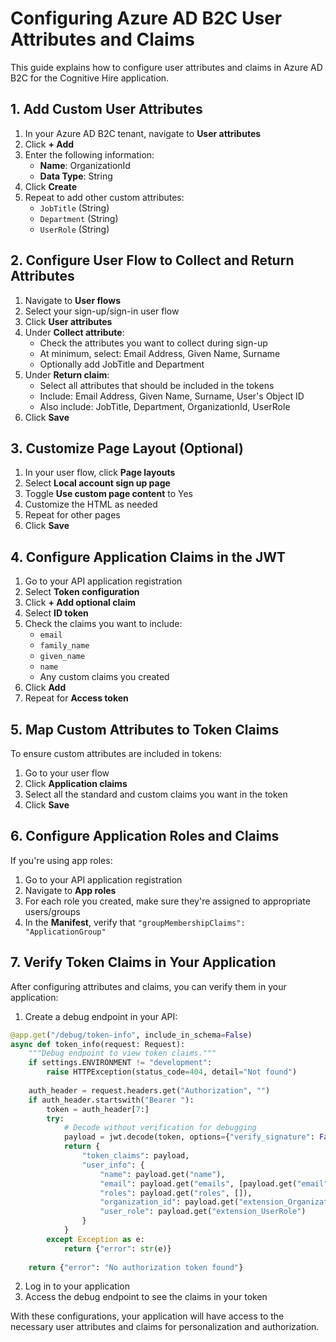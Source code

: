 # Configuring Azure AD B2C User Attributes and Claims

This guide explains how to configure user attributes and claims in Azure AD B2C for the Cognitive Hire application.

## 1. Add Custom User Attributes

1. In your Azure AD B2C tenant, navigate to **User attributes**
2. Click **+ Add**
3. Enter the following information:
   - **Name**: OrganizationId
   - **Data Type**: String
4. Click **Create**
5. Repeat to add other custom attributes:
   - `JobTitle` (String)
   - `Department` (String)
   - `UserRole` (String)

## 2. Configure User Flow to Collect and Return Attributes

1. Navigate to **User flows**
2. Select your sign-up/sign-in user flow
3. Click **User attributes**
4. Under **Collect attribute**:
   - Check the attributes you want to collect during sign-up
   - At minimum, select: Email Address, Given Name, Surname
   - Optionally add JobTitle and Department
5. Under **Return claim**:
   - Select all attributes that should be included in the tokens
   - Include: Email Address, Given Name, Surname, User's Object ID
   - Also include: JobTitle, Department, OrganizationId, UserRole
6. Click **Save**

## 3. Customize Page Layout (Optional)

1. In your user flow, click **Page layouts**
2. Select **Local account sign up page**
3. Toggle **Use custom page content** to Yes
4. Customize the HTML as needed
5. Repeat for other pages
6. Click **Save**

## 4. Configure Application Claims in the JWT

1. Go to your API application registration
2. Select **Token configuration**
3. Click **+ Add optional claim**
4. Select **ID token**
5. Check the claims you want to include:
   - `email`
   - `family_name`
   - `given_name`
   - `name`
   - Any custom claims you created
6. Click **Add**
7. Repeat for **Access token**

## 5. Map Custom Attributes to Token Claims

To ensure custom attributes are included in tokens:

1. Go to your user flow
2. Click **Application claims**
3. Select all the standard and custom claims you want in the token
4. Click **Save**

## 6. Configure Application Roles and Claims

If you're using app roles:

1. Go to your API application registration
2. Navigate to **App roles**
3. For each role you created, make sure they're assigned to appropriate users/groups
4. In the **Manifest**, verify that `"groupMembershipClaims": "ApplicationGroup"`

## 7. Verify Token Claims in Your Application

After configuring attributes and claims, you can verify them in your application:

1. Create a debug endpoint in your API:

```python
@app.get("/debug/token-info", include_in_schema=False)
async def token_info(request: Request):
    """Debug endpoint to view token claims."""
    if settings.ENVIRONMENT != "development":
        raise HTTPException(status_code=404, detail="Not found")
    
    auth_header = request.headers.get("Authorization", "")
    if auth_header.startswith("Bearer "):
        token = auth_header[7:]
        try:
            # Decode without verification for debugging
            payload = jwt.decode(token, options={"verify_signature": False})
            return {
                "token_claims": payload,
                "user_info": {
                    "name": payload.get("name"),
                    "email": payload.get("emails", [payload.get("email")])[0],
                    "roles": payload.get("roles", []),
                    "organization_id": payload.get("extension_OrganizationId"),
                    "user_role": payload.get("extension_UserRole")
                }
            }
        except Exception as e:
            return {"error": str(e)}
    
    return {"error": "No authorization token found"}
```

2. Log in to your application
3. Access the debug endpoint to see the claims in your token

With these configurations, your application will have access to the necessary user attributes and claims for personalization and authorization.
